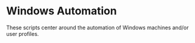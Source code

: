 Windows Automation
=====================

These scripts center around the automation of Windows machines and/or user profiles. 
